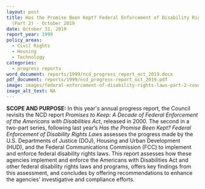 ```yaml
---
layout: post
title: Has the Promise Been Kept? Federal Enforcement of Disability Rights Laws
  (Part 2) - October 2019
date: October 31, 2019
report_year: 1999
policy_areas:
  - Civil Rights
  - Housing
  - Technology
categories:
  - progress reports
word_document: reports/1999/ncd_progress_report_oct_2019.docx
pdf_document: reports/1999/ncd_progress-report_oct_2019.pdf
image: images/federal-enforcement-of-disability-rights-laws-part-2-cover.png
image_alt_text: NA
---
```



**SCOPE AND PURPOSE:** In this year's annual progress report, the Council revisits the NCD report *Promises to Keep: A Decade of Federal Enforcement of the Americans with Disabilities Act*, released in 2000. The second in a two-part series, following last year’s *Has the Promise Been Kept? Federal Enforcement of Disability Rights Laws* assesses the progress made by the U.S. Departments of Justice (DOJ), Housing and Urban Development (HUD), and the Federal Communications Commission (FCC) to implement and enforce federal disability rights laws. This report assesses how these agencies implement and enforce the Americans with Disabilities Act and other federal disability rights laws and programs, offers key findings from this assessment, and concludes by offering recommendations to enhance the agencies' investigative and compliance efforts.